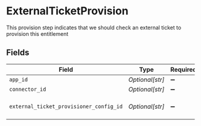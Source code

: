 # ExternalTicketProvision

This provision step indicates that we should check an external ticket to provision this entitlement


## Fields

| Field                                        | Type                                         | Required                                     | Description                                  |
| -------------------------------------------- | -------------------------------------------- | -------------------------------------------- | -------------------------------------------- |
| `app_id`                                     | *Optional[str]*                              | :heavy_minus_sign:                           | The appId field.                             |
| `connector_id`                               | *Optional[str]*                              | :heavy_minus_sign:                           | The connectorId field.                       |
| `external_ticket_provisioner_config_id`      | *Optional[str]*                              | :heavy_minus_sign:                           | The externalTicketProvisionerConfigId field. |